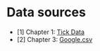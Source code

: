 # Data sources

* [1] Chapter 1: [Tick Data](http://www.kibot.com/free_historical_data.aspx)
* [2] Chapter 3: [Google.csv](https://www.kaggle.com/shivinder/googlestockpricing/data)
